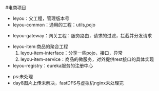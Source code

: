 #电商项目
+ leyou：父工程，管理版本号
+ leyou-common：通用的工程：utils,pojo
- leyou-gateway：网关工程：服务路由，请求的过滤，拦截并分发请求
* leyou-item:商品的聚合工程
    1. leyou-item-interface：分享一些pojo，接口，异常
    2. leyou-item-service：商品的微服务，对外提供rest接口的具体实现
* leyou-registry：eureka服务的注册中心

- ps:未处理
- day8图片上传未解决，fastDFS与虚拟机nginx未处理完
